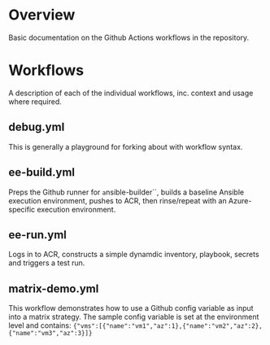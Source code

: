 # Overview
Basic documentation on the Github Actions workflows in the repository.

# Workflows
A description of each of the individual workflows, inc. context and usage where required.
## debug.yml
This is generally a playground for forking about with workflow syntax.
## ee-build.yml
Preps the Github runner for `a`nsible-builder``, builds a baseline Ansible execution environment, pushes to ACR, then rinse/repeat with an Azure-specific execution environment. 
## ee-run.yml
Logs in to ACR, constructs a simple dynamdic inventory, playbook, secrets and triggers a test run.
## matrix-demo.yml
This workflow demonstrates how to use a Github config variable as input into a matrix strategy.
The sample config variable is set at the environment level and contains:
`{"vms":[{"name":"vm1","az":1},{"name":"vm2","az":2},{"name":"vm3","az":3}]}`